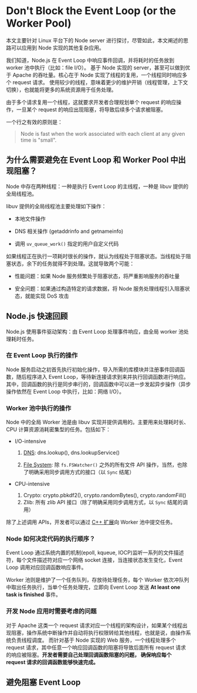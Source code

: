 # Don't Block the Event Loop (or the Worker Pool)

本文主要针对 Linux 平台下的 Node server 进行探讨，尽管如此，本文阐述的思路可以应用到 Node 实现的其他复杂应用。

我们知道，Node.js 在 Event Loop 中响应事件回调，并将耗时的任务放到 worker 池中执行（比如：file I/O）。
基于 Node 实现的 server，甚至可以做到优于 Apache 的吞吐量。核心在于 Node 实现了线程的复用，一个线程同时响应多个 request 请求。
使用较少的线程，意味着更少的维护开销（线程管理，上下文切换），也就能将更多的系统资源用于任务处理。

由于多个请求复用一个线程，这就要求开发者合理规划单个 request 的响应操作，一旦某个 request 的响应出现阻塞，将导致后续多个请求被阻塞。

一个行之有效的原则是：

> Node is fast when the work associated with each client at any given time is "small".

## 为什么需要避免在 Event Loop 和 Worker Pool 中出现阻塞？

Node 中存在两种线程：一种是执行 Event Loop 的主线程，一种是 libuv 提供的全局线程池。

libuv 提供的全局线程池主要处理如下操作：

- 本地文件操作

- DNS 相关操作 (getaddrinfo and getnameinfo)

- 调用 `uv_queue_work()` 指定的用户自定义代码

如果线程正在执行一项耗时很长的操作，就认为线程处于阻塞状态。当线程处于阻塞状态，余下的任务就得不到处理。这就导致两个可能：

- 性能问题：如果 Node 服务频繁处于阻塞状态，将严重影响服务的吞吐量

- 安全问题：如果通过构造特定的请求数据，将 Node 服务处理线程引入阻塞状态，就能实现 DoS 攻击

## Node.js 快速回顾

Node.js 使用事件驱动架构：由 Event Loop 处理事件响应，由全局 worker 池处理耗时任务。

### 在 Event Loop 执行的操作

Node 服务启动之初首先执行初始化操作，导入所需的库模块并注册事件回调函数，随后程序进入 Event Loop，等待新连接请求到来并执行回调函数进行响应。
其中，回调函数的执行是同步串行的，回调函数中可以进一步发起异步操作（异步操作依然在 Event Loop 中执行，比如：网络 I/O）。

### Worker 池中执行的操作

Node 中的全局 Worker 池是由 libuv 实现并提供调用的。主要用来处理耗时长、CPU 计算资源消耗密集型的任务。包括如下：

- I/O-intensive

    1. [DNS](https://nodejs.org/api/dns.html): dns.lookup(), dns.lookupService()

    2. [File System](https://nodejs.org/api/fs.html#fs_threadpool_usage): 除 `fs.FSWatcher()` 之外的所有文件 API 操作，当然，也除了明确采用同步调用方式的接口（以 `Sync` 结尾）

- CPU-intensive

    1. Crypto: crypto.pbkdf2(), crypto.randomBytes(), crypto.randomFill()
    2. Zlib: 所有 zlib API 接口（除了明确采用同步调用方式，以 `Sync` 结尾的调用）

除了上述调用 APIs，开发者可以通过 [C++ 扩展](https://nodejs.org/api/addons.html)向 Worker 池中提交任务。

### Node 如何决定代码的执行顺序？

Event Loop 通过系统内置的机制(epoll, kqueue, IOCP)监听一系列的文件描述符，每个文件描述符对应一个网络 socket 连接，当连接状态发生变化，Event Loop 调用对应回调函数响应事件。

Worker 池则是维护了一个任务队列，存放待处理任务，每个 Worker 依次冲队列中取出任务执行，当单个任务处理完，立即向 Event Loop 发送 **At least one task is finished** 事件。

### 开发 Node 应用时需要考虑的问题

对于 Apache 这类一个 request 请求对应一个线程的架构设计，如果某个线程出现阻塞，操作系统中断操作并自动将执行权限转给其他线程，也就是说，由操作系统负责线程调度。
而针对基于 Node 实现的 Web 服务，一个线程处理多个 request 请求，其中任意一个响应回调函数的阻塞将导致后面所有 request 请求的响应被阻塞。**开发者需要自己处理回调函数阻塞的问题，
确保响应每个 request 请求的回调函数能够快速完成。**

## 避免阻塞 Event Loop



